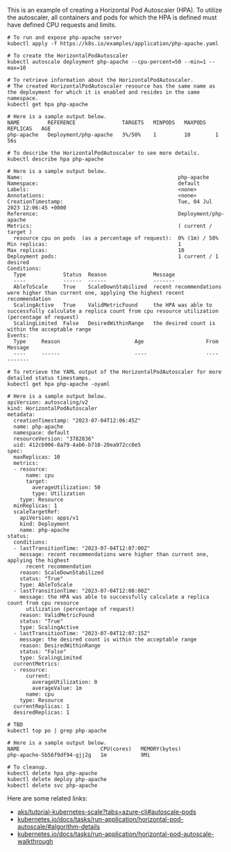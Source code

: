 This is an example of creating a Horizontal Pod Autoscaler (HPA). To utilize the autoscaler, all containers and pods for which the HPA is defined must have defined CPU requests and limits.

```
# To run and expose php-apache server
kubectl apply -f https://k8s.io/examples/application/php-apache.yaml

# To create the HorizontalPodAutoscaler
kubectl autoscale deployment php-apache --cpu-percent=50 --min=1 --max=10
```

```
# To retrieve information about the HorizontalPodAutoscaler.
# The created HorizontalPodAutoscaler resource has the same name as the deployment for which it is enabled and resides in the same namespace.
kubectl get hpa php-apache

# Here is a sample output below.
NAME         REFERENCE               TARGETS   MINPODS   MAXPODS   REPLICAS   AGE
php-apache   Deployment/php-apache   3%/50%    1         10        1          56s
```

```
# To describe the HorizontalPodAutoscaler to see more details.
kubectl describe hpa php-apache

# Here is a sample output below.
Name:                                                  php-apache
Namespace:                                             default
Labels:                                                <none>
Annotations:                                           <none>
CreationTimestamp:                                     Tue, 04 Jul 2023 12:06:45 +0000
Reference:                                             Deployment/php-apache
Metrics:                                               ( current / target )
  resource cpu on pods  (as a percentage of request):  0% (1m) / 50%
Min replicas:                                          1
Max replicas:                                          10
Deployment pods:                                       1 current / 1 desired
Conditions:
  Type            Status  Reason               Message
  ----            ------  ------               -------
  AbleToScale     True    ScaleDownStabilized  recent recommendations were higher than current one, applying the highest recent recommendation
  ScalingActive   True    ValidMetricFound     the HPA was able to successfully calculate a replica count from cpu resource utilization (percentage of request)
  ScalingLimited  False   DesiredWithinRange   the desired count is within the acceptable range
Events:
  Type     Reason                        Age                    From                       Message
  ----     ------                        ----                   ----                       -------
```

```
# To retrieve the YAML output of the HorizontalPodAutoscaler for more detailed status timestamps.
kubectl get hpa php-apache -oyaml

# Here is a sample output below.
apiVersion: autoscaling/v2
kind: HorizontalPodAutoscaler
metadata:
  creationTimestamp: "2023-07-04T12:06:45Z"
  name: php-apache
  namespace: default
  resourceVersion: "3782836"
  uid: 412cb906-8a79-4ab6-b710-20ea972cc0e5
spec:
  maxReplicas: 10
  metrics:
  - resource:
      name: cpu
      target:
        averageUtilization: 50
        type: Utilization
    type: Resource
  minReplicas: 1
  scaleTargetRef:
    apiVersion: apps/v1
    kind: Deployment
    name: php-apache
status:
  conditions:
  - lastTransitionTime: "2023-07-04T12:07:00Z"
    message: recent recommendations were higher than current one, applying the highest
      recent recommendation
    reason: ScaleDownStabilized
    status: "True"
    type: AbleToScale
  - lastTransitionTime: "2023-07-04T12:08:00Z"
    message: the HPA was able to successfully calculate a replica count from cpu resource
      utilization (percentage of request)
    reason: ValidMetricFound
    status: "True"
    type: ScalingActive
  - lastTransitionTime: "2023-07-04T12:07:15Z"
    message: the desired count is within the acceptable range
    reason: DesiredWithinRange
    status: "False"
    type: ScalingLimited
  currentMetrics:
  - resource:
      current:
        averageUtilization: 0
        averageValue: 1m
      name: cpu
    type: Resource
  currentReplicas: 1
  desiredReplicas: 1
```

```
# TBD
kubectl top po | grep php-apache

# Here is a sample output below.
NAME                          CPU(cores)   MEMORY(bytes)
php-apache-5b56f9df94-gjj2g   1m           9Mi
```

```
# To cleanup.
kubectl delete hpa php-apache
kubectl delete deploy php-apache
kubectl delete svc php-apache
```

Here are some related links:
- [aks/tutorial-kubernetes-scale?tabs=azure-cli#autoscale-pods](https://learn.microsoft.com/en-us/azure/aks/tutorial-kubernetes-scale?tabs=azure-cli#autoscale-pods)
- [kubernetes.io/docs/tasks/run-application/horizontal-pod-autoscale/#algorithm-details](https://kubernetes.io/docs/tasks/run-application/horizontal-pod-autoscale/#algorithm-details)
- [kubernetes.io/docs/tasks/run-application/horizontal-pod-autoscale-walkthrough](https://kubernetes.io/docs/tasks/run-application/horizontal-pod-autoscale-walkthrough/)
